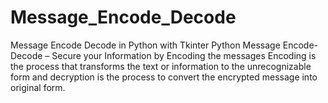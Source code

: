 # Message_Encode_Decode
Message Encode Decode in Python with Tkinter Python Message Encode-Decode – Secure your Information by Encoding the messages  Encoding is the process that transforms the text or information to the unrecognizable form and decryption is the process to convert the encrypted message into original form.
